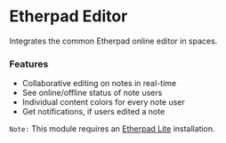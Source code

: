 # Etherpad Editor

Integrates the common Etherpad online editor in spaces.

### Features

- Collaborative editing on notes in real-time
- See online/offline status of note users
- Individual content colors for every note user
- Get notifications, if users edited a note

`Note:` This module requires an [Etherpad Lite](http://etherpad.org) installation.
